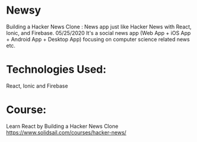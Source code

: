 # Newsy
  Building a Hacker News Clone : News app just like Hacker News with React, Ionic, and Firebase.  05/25/2020
  It's a social news app (Web App + iOS App + Android App + Desktop App) focusing on computer science related news etc. 

# Technologies Used:
  React, Ionic and Firebase 
  
# Course:
  Learn React by Building a Hacker News Clone
  https://www.solidsail.com/courses/hacker-news/
